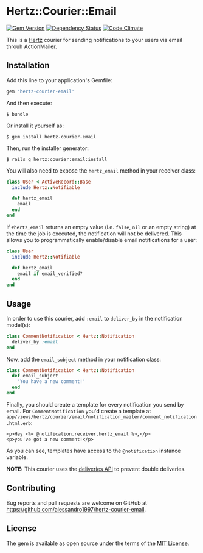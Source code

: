 # Hertz::Courier::Email

[![Gem Version](https://img.shields.io/gem/v/hertz-courier-email-courier-email.svg?maxAge=2592000&style=flat-square)](https://rubygems.org/gems/hertz-courier-email)
[![Dependency Status](https://img.shields.io/gemnasium/alessandro1997/hertz-courier-email.svg?maxAge=2592000&style=flat-square)](https://gemnasium.com/github.com/alessandro1997/hertz-courier-email)
[![Code Climate](https://img.shields.io/codeclimate/github/alessandro1997/hertz-courier-email.svg?maxAge=2592000&style=flat-square)](https://codeclimate.com/github/alessandro1997/hertz-courier-email)

This is a [Hertz](https://github.com/alessandro1997/hertz) courier for sending
notifications to your users via email throuh ActionMailer.

## Installation

Add this line to your application's Gemfile:

```ruby
gem 'hertz-courier-email'
```

And then execute:

```console
$ bundle
```

Or install it yourself as:

```console
$ gem install hertz-courier-email
```

Then, run the installer generator:

```console
$ rails g hertz:courier:email:install
```

You will also need to expose the `hertz_email` method in your receiver class:

```ruby
class User < ActiveRecord::Base
  include Hertz::Notifiable

  def hertz_email
    email
  end
end
```

If `#hertz_email` returns an empty value (i.e. `false`, `nil` or an empty
string) at the time the job is executed, the notification will not be delivered.
This allows you to programmatically enable/disable email notifications for a
user:

```ruby
class User
  include Hertz::Notifiable

  def hertz_email
    email if email_verified?
  end
end
```

## Usage

In order to use this courier, add `:email` to `deliver_by` in the notification
model(s):

```ruby
class CommentNotification < Hertz::Notification
  deliver_by :email
end
```

Now, add the `email_subject` method in your notification class:

```ruby
class CommentNotification < Hertz::Notification
  def email_subject
    'You have a new comment!'
  end
end
```

Finally, you should create a template for every notification you send by email.
For `CommentNotification` you'd create a template at
`app/views/hertz/courier/email/notification_mailer/comment_notification.html.erb`:

```erb
<p>Hey <%= @notification.receiver.hertz_email %>,</p>
<p>you've got a new comment!</p>
```

As you can see, templates have access to the `@notification` instance variable.

**NOTE:** This courier uses the [deliveries API](https://github.com/alessandro1997/hertz#tracking-delivery-status)
to prevent double deliveries.

## Contributing

Bug reports and pull requests are welcome on GitHub at
https://github.com/alessandro1997/hertz-courier-email.

## License

The gem is available as open source under the terms of the
[MIT License](http://opensource.org/licenses/MIT).
